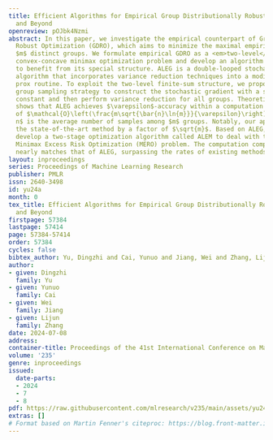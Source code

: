 ```yaml
---
title: Efficient Algorithms for Empirical Group Distributionally Robust Optimization
  and Beyond
openreview: pOJbk4Nzmi
abstract: In this paper, we investigate the empirical counterpart of Group Distributionally
  Robust Optimization (GDRO), which aims to minimize the maximal empirical risk across
  $m$ distinct groups. We formulate empirical GDRO as a <em>two-level</em> finite-sum
  convex-concave minimax optimization problem and develop an algorithm called ALEG
  to benefit from its special structure. ALEG is a double-looped stochastic primal-dual
  algorithm that incorporates variance reduction techniques into a modified mirror
  prox routine. To exploit the two-level finite-sum structure, we propose a simple
  group sampling strategy to construct the stochastic gradient with a smaller Lipschitz
  constant and then perform variance reduction for all groups. Theoretical analysis
  shows that ALEG achieves $\varepsilon$-accuracy within a computation complexity
  of $\mathcal{O}\left(\frac{m\sqrt{\bar{n}\ln{m}}}{\varepsilon}\right)$, where $\bar
  n$ is the average number of samples among $m$ groups. Notably, our approach outperforms
  the state-of-the-art method by a factor of $\sqrt{m}$. Based on ALEG, we further
  develop a two-stage optimization algorithm called ALEM to deal with the empirical
  Minimax Excess Risk Optimization (MERO) problem. The computation complexity of ALEM
  nearly matches that of ALEG, surpassing the rates of existing methods.
layout: inproceedings
series: Proceedings of Machine Learning Research
publisher: PMLR
issn: 2640-3498
id: yu24a
month: 0
tex_title: Efficient Algorithms for Empirical Group Distributionally Robust Optimization
  and Beyond
firstpage: 57384
lastpage: 57414
page: 57384-57414
order: 57384
cycles: false
bibtex_author: Yu, Dingzhi and Cai, Yunuo and Jiang, Wei and Zhang, Lijun
author:
- given: Dingzhi
  family: Yu
- given: Yunuo
  family: Cai
- given: Wei
  family: Jiang
- given: Lijun
  family: Zhang
date: 2024-07-08
address:
container-title: Proceedings of the 41st International Conference on Machine Learning
volume: '235'
genre: inproceedings
issued:
  date-parts:
  - 2024
  - 7
  - 8
pdf: https://raw.githubusercontent.com/mlresearch/v235/main/assets/yu24a/yu24a.pdf
extras: []
# Format based on Martin Fenner's citeproc: https://blog.front-matter.io/posts/citeproc-yaml-for-bibliographies/
---
```

